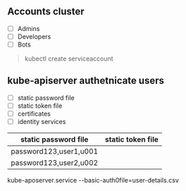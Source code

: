 ## Accounts cluster
- [ ] Admins
- [ ] Developers
- [ ] Bots

> kubectl create serviceaccount

## kube-apiserver authetnicate users

- [ ] static password file
- [ ] static token file
- [ ] certificates
- [ ] identity services

| static password file | static token file |
|-|-|
| password123,user1,u001||
|password123,user2,u002||

kube-aposerver.service
--basic-auth0file=user-details.csv
